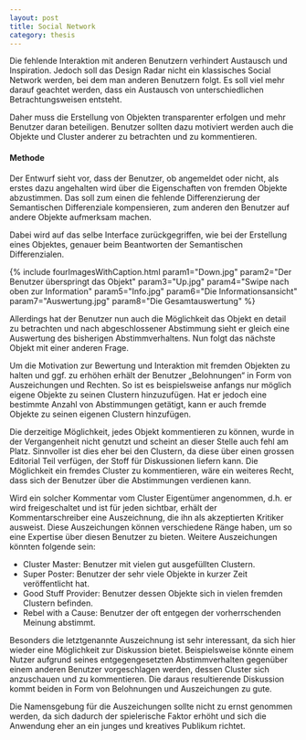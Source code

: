 ```yaml
---
layout: post
title: Social Network
category: thesis
---
```


Die fehlende Interaktion mit anderen Benutzern verhindert Austausch und Inspiration. Jedoch soll das Design Radar nicht ein klassisches Social Network werden, bei dem man anderen Benutzern folgt. Es soll viel mehr darauf geachtet werden, dass ein Austausch von unterschiedlichen Betrachtungsweisen entsteht.

Daher muss die Erstellung von Objekten transparenter erfolgen und mehr Benutzer daran beteiligen. Benutzer sollten dazu motiviert werden auch die Objekte und Cluster anderer zu betrachten und zu kommentieren.

#### Methode

Der Entwurf sieht vor, dass der Benutzer, ob angemeldet oder nicht, als erstes dazu angehalten wird über die Eigenschaften von fremden Objekte abzustimmen. Das soll zum einen die fehlende Differenzierung der Semantischen Differenziale kompensieren, zum anderen den Benutzer auf andere Objekte aufmerksam machen. 

Dabei wird auf das selbe Interface zurückgegriffen, wie bei der Erstellung eines Objektes, genauer beim Beantworten der Semantischen Differenzialen. 

{% include fourImagesWithCaption.html param1="Down.jpg" param2="Der Benutzer überspringt das Objekt" param3="Up.jpg" param4="Swipe nach oben zur Information" param5="Info.jpg" param6="Die Informationsansicht" param7="Auswertung.jpg" param8="Die Gesamtauswertung" %}


Allerdings hat der Benutzer nun auch die Möglichkeit das Objekt en detail zu betrachten und nach abgeschlossener Abstimmung sieht er gleich eine Auswertung des bisherigen Abstimmverhaltens. Nun folgt das nächste Objekt mit einer anderen Frage.

Um die Motivation zur Bewertung und Interaktion mit fremden Objekten zu halten und ggf. zu erhöhen erhält der Benutzer „Belohnungen“ in Form von Auszeichungen und Rechten. So ist es beispielsweise anfangs nur möglich eigene Objekte zu seinen Clustern hinzuzufügen. Hat er jedoch eine bestimmte Anzahl von Abstimmungen getätigt, kann er auch fremde Objekte zu seinen eigenen Clustern hinzufügen. 

Die derzeitige Möglichkeit, jedes Objekt kommentieren zu können, wurde in der Vergangenheit nicht genutzt und scheint an dieser Stelle auch fehl am Platz. Sinnvoller ist dies eher bei den Clustern, da diese über einen grossen Editorial Teil verfügen, der Stoff für Diskussionen liefern kann. Die Möglichkeit ein fremdes Cluster zu kommentieren, wäre ein weiteres Recht, dass sich der Benutzer über die Abstimmungen verdienen kann. 

Wird ein solcher Kommentar vom Cluster Eigentümer angenommen, d.h. er wird freigeschaltet und ist für jeden sichtbar, erhält der Kommentarschreiber eine Auszeichnung, die ihn als akzeptierten Kritiker ausweist. Diese Auszeichungen können verschiedene Ränge haben, um so eine Expertise über diesen Benutzer zu bieten. Weitere Auszeichungen könnten folgende sein:

+ Cluster Master: Benutzer mit vielen gut ausgefüllten Clustern.
+ Super Poster: Benutzer der sehr viele Objekte in kurzer Zeit veröffentlicht hat.
+ Good Stuff Provider: Benutzer dessen Objekte sich in vielen fremden Clustern befinden.
+ Rebel with a Cause: Benutzer der oft entgegen der vorherrschenden Meinung abstimmt.

Besonders die letztgenannte Auszeichnung ist sehr interessant, da sich hier wieder eine Möglichkeit zur Diskussion bietet. Beispielsweise könnte einem Nutzer aufgrund seines entgegengesetzten Abstimmverhalten gegenüber einem anderen Benutzer vorgeschlagen werden, dessen Cluster sich anzuschauen und zu kommentieren. Die daraus resultierende Diskussion kommt beiden in Form von Belohnungen und Auszeichungen zu gute.

Die Namensgebung für die Auszeichungen sollte nicht zu ernst genommen werden, da sich dadurch der spielerische Faktor erhöht und sich die Anwendung eher an ein junges und kreatives Publikum richtet.